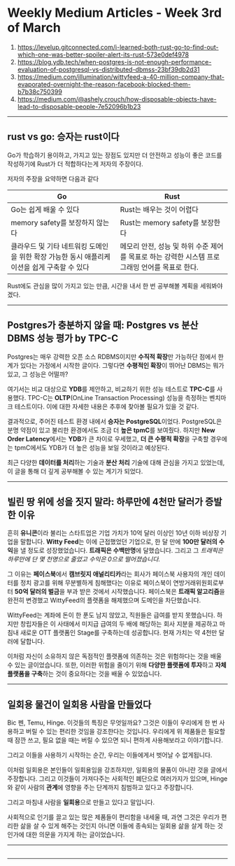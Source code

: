 # Weekly Medium Articles - Week 3rd of March

1. <https://levelup.gitconnected.com/i-learned-both-rust-go-to-find-out-which-one-was-better-spoiler-alert-its-rust-573e0def4978>
2. <https://blog.ydb.tech/when-postgres-is-not-enough-performance-evaluation-of-postgresql-vs-distributed-dbmss-23bf39db2d31>
3. <https://medium.com/illumination/wittyfeed-a-40-million-company-that-evaporated-overnight-the-reason-facebook-blocked-them-b7b38c750399>
4. <https://medium.com/@ashely.crouch/how-disposable-objects-have-lead-to-disposable-people-7e52096b1b23>

---

## rust vs go: 승자는 rust이다

Go가 학습하기 용이하고, 가지고 있는 장점도 있지만 더 안전하고 성능이 좋은 코드를 작성하기에 Rust가 더 적합하다는게 저자의 주장이다.

저자의 주장을 요약하면 다음과 같다

Go | Rust
--- | ---
Go는 쉽게 배울 수 있다 | Rust는 배우는 것이 어렵다
memory safety를 보장하지 않는다 | Rust는 memory safety를 보장한다
클라우드 및 기타 네트워킹 도메인을 위한 확장 가능한 동시 애플리케이션을 쉽게 구축할 수 있다 | 메모리 안전, 성능 및 하위 수준 제어를 목표로 하는 강력한 시스템 프로그래밍 언어를 목표로 한다.

Rust에도 관심을 많이 가지고 있는 만큼, 시간을 내서 한 번 공부해볼 계획을 세워봐야겠다.

---

## Postgres가 충분하지 않을 때: Postgres vs 분산 DBMS 성능 평가 by TPC-C

Postgres는 매우 강력한 오픈 소스 RDBMS이지만 **수직적 확장**만 가능하단 점에서 한계가 있다는 가정에서 시작한 글이다. 그렇다면 **수평적인 확장**이 뛰어난 DBMS는 뭐가 있고, 그 성능은 어떨까?

여기서는 비교 대상으로 **YDB**를 제안하고, 비교하기 위한 성능 테스트로 **TPC-C**를 사용했다. TPC-C는 **OLTP**(OnLine Transaction Processing) 성능을 측정하는 벤치마크 테스트이다. 이에 대한 자세한 내용은 추후에 찾아볼 필요가 있을 것 같다.

결과적으로, 주어진 테스트 환경 내에서 **승자는 PostgreSQL**이었다. PostgreSQL은 분명 약점이 있고 불리한 환경에서도 조금 더 **높은 tpmC**를 보여줬다. 하지만 **New Order Latency**에서는 **YDB**가 큰 차이로 우세했고, **더 큰 수평적 확장**을 구축할 경우에는 tpmC에서도 YDB가 더 높은 성능을 보일 것이라고 예상된다.

최근 다양한 **데이터를 처리**하는 기술과 **분산 처리** 기술에 대해 관심을 가지고 있었는데, 이 글을 통해 더 깊게 공부해볼 수 있는 계기가 되었다.

---

## 빌린 땅 위에 성을 짓지 말라: 하루만에 4천만 달러가 증발한 이유

흔히 **유니콘**이라 불리는 스타트업은 기업 가치가 10억 달러 이상인 10년 이하 비상장 기업을 말합니다. **Witty Feed**는 이에 근접했었던 기업으로, 한 달 만에 **100만 달러의 수익**을 낼 정도로 성장했었습니다. **트래픽은 수백만명**에 달했습니다. 그리고 그 *트래픽은 하루만에 단 몇 천명으로 줄었고 수익은 0으로 떨어졌습니다.*

그 이유는 **페이스북**에서 **캠브릿지 애널리티카**라는 회사가 페이스북 사용자의 개인 데이터를 정치 광고를 위해 무분별하게 침해했다는 이유로 페이스북이 연방거래위원회로부터 **50억 달러의 벌금**을 부과 받은 것에서 시작했습니다. 페이스북은 **트래픽 알고리즘**을 완전히 변경했고 WittyFeed의 플랫폼을 해제했으며 도메인을 차단했습니다.

WittyFeed는 계좌에 돈이 한 푼도 남지 않았고, 직원들은 급여를 받지 못했습니다. 하지만 창립자들은 이 사태에서 미지급 급여의 두 배에 해당하는 회사 지분을 제공하고 마침내 새로운 OTT 플랫폼인 Stage를 구축하는데 성공합니다. 현재 가치는 약 4천만 달러에 달합니다.

이처럼 자신이 소유하지 않은 독점적인 플랫폼에 의존하는 것은 위험하다는 것을 배울 수 있는 글이었습니다. 또한, 이러한 위험을 줄이기 위해 **다양한 플랫폼에 투자**하고 **자체 플랫폼을 구축**하는 것이 중요하다는 것을 배울 수 있었습니다.

---

## 일회용 물건이 일회용 사람을 만들었다

Bic 펜, Temu, Hinge. 이것들의 특징은 무엇일까요? 그것은 이들이 우리에게 한 번 사용하고 버릴 수 있는 편리한 것임을 강조한다는 것입니다. 우리에게 위 제품들은 필요할 때 잠깐 쓰고, 필요 없을 때는 버릴 수 있으면 되니 편하게 사용해보라고 이야기합니다.

그리고 이들을 사용하기 시작하는 순간, 우리는 이들에게서 벗어날 수 없게됩니다.

이처럼 일회용은 본인들이 일회용임을 강조하지만, 일회용의 물품이 아니란 것을 글에서 주장합니다. 그리고 이것들이 가져다주는 사회적인 폐단으로 여러가지가 있으며, Hinge와 같이 사람의 **관계**에 영향을 주는 단계까지 침범하고 있다고 주장합니다.

그리고 마침내 사람을 **일회용**으로 만들고 있다고 말입니다.

사회적으로 인기를 끌고 있는 많은 제품들이 편리함을 내세울 때, 과연 그것은 우리가 편리한 삶을 살 수 있게 해주는 것인지 아니면 이들에 종속되는 일회용 삶을 살게 하는 것인가에 대한 의문을 가지게 하는 글이었습니다.

---

##

---
